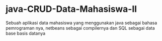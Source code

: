# java-CRUD-Data-Mahasiswa-II
Sebuah aplikasi data mahasiswa yang menggunakan java sebagai bahasa pemrograman nya, netbeans sebagai compilernya dan SQL sebagai data base basis datanya
